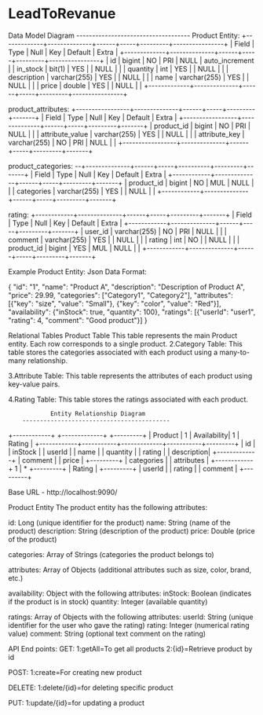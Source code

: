 # LeadToRevanue

Data Model Diagram
			------------------------------------
   Product Entity: +-------------+--------------+------+-----+---------+----------------+ | Field | Type | Null | Key | Default | Extra | +-------------+--------------+------+-----+---------+----------------+ | id | bigint | NO | PRI | NULL | auto_increment | | in_stock | bit(1) | YES | | NULL | | | quantity | int | YES | | NULL | | | description | varchar(255) | YES | | NULL | | | name | varchar(255) | YES | | NULL | | | price | double | YES | | NULL | | +-------------+--------------+------+-----+---------+----------------+

product_attributes: +-----------------+--------------+------+-----+---------+-------+ | Field | Type | Null | Key | Default | Extra | +-----------------+--------------+------+-----+---------+-------+ | product_id | bigint | NO | PRI | NULL | | | attribute_value | varchar(255) | YES | | NULL | | | attribute_key | varchar(255) | NO | PRI | NULL | | +-----------------+--------------+------+-----+---------+-------+

product_categories: --+--------------+------+-----+----------+---------+-------+ | Field | Type | Null | Key | Default | Extra | +------------+--------------+------+-----+---------+-------+ | product_id | bigint | NO | MUL | NULL | | | categories | varchar(255) | YES | | NULL | | +------------+--------------+------+-----+---------+-------+

rating: +------------+--------------+------+-----+---------+-------+ | Field | Type | Null | Key | Default | Extra | +------------+--------------+------+-----+---------+-------+ | user_id | varchar(255) | NO | PRI | NULL | | | comment | varchar(255) | YES | | NULL | | | rating | int | NO | | NULL | | | product_id | bigint | YES | MUL | NULL | | +------------+--------------+------+-----+---------+-------+

Example Product Entity:
Json Data Format:

{ "id": "1", "name": "Product A", "description": "Description of Product A", "price": 29.99, "categories": ["Category1", "Category2"], "attributes": [{"key": "size", "value": "Small"}, {"key": "color", "value": "Red"}], "availability": {"inStock": true, "quantity": 100}, "ratings": [{"userId": "user1", "rating": 4, "comment": "Good product"}] }

Relational Tables
Product Table This table represents the main Product entity. Each row corresponds to a single product.
2.Category Table: This table stores the categories associated with each product using a many-to-many relationship.

3.Attribute Table: This table represents the attributes of each product using key-value pairs.

4.Rating Table: This table stores the ratings associated with each product.

				Entity Relationship Diagram
		------------------------------------------
+------------+ +-------------+ +---------+ | Product | 1 | Availability| 1 | Rating | +------------+-----------+-------------+-----------+---------+ | id | | inStock | | userId | | name | | quantity | | rating | | description| +-------------+ | comment | | price | +---------+ | categories | | attributes | +------------+ 1 | * +---------+ | Rating | +---------+ | userId | | rating | | comment | +---------+

Base URL - http://localhost:9090/

Product Entity
The product entity has the following attributes:

id: Long (unique identifier for the product) name: String (name of the product) description: String (description of the product) price: Double (price of the product)

categories: Array of Strings (categories the product belongs to)

attributes: Array of Objects (additional attributes such as size, color, brand, etc.)

availability: Object with the following attributes:
inStock: Boolean (indicates if the product is in stock) quantity: Integer (available quantity)

ratings: Array of Objects with the following attributes:
userId: String (unique identifier for the user who gave the rating) rating: Integer (numerical rating value) comment: String (optional text comment on the rating)

API End points:
GET: 1:getAll=To get all products 2:{id}=Retrieve product by id

POST: 1:create=For creating new product

DELETE: 1:delete/{id}=for deleting specific product

PUT: 1:update/{id}=for updating a product
